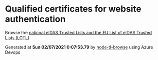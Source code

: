 # Qualified certificates for website authentication 
 Browse the [national eIDAS Trusted Lists and the EU List of eIDAS Trusted Lists (LOTL)](https://webgate.ec.europa.eu/tl-browser/#/) 
 
 
Generated at **Sun 02/07/2021  0:07:53.79** by [node-tl-browse](https://github.com/ymedlop/node-tl-browser) using Azure Devops 
